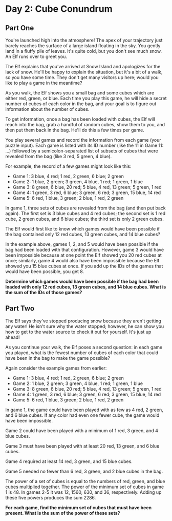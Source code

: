 # Day 2: Cube Conundrum

## Part One
You're launched high into the atmosphere! The apex of your trajectory just barely reaches the surface of a large island floating in the sky. You gently land in a fluffy pile of leaves. It's quite cold, but you don't see much snow. An Elf runs over to greet you.

The Elf explains that you've arrived at Snow Island and apologizes for the lack of snow. He'll be happy to explain the situation, but it's a bit of a walk, so you have some time. They don't get many visitors up here; would you like to play a game in the meantime?

As you walk, the Elf shows you a small bag and some cubes which are either red, green, or blue. Each time you play this game, he will hide a secret number of cubes of each color in the bag, and your goal is to figure out information about the number of cubes.

To get information, once a bag has been loaded with cubes, the Elf will reach into the bag, grab a handful of random cubes, show them to you, and then put them back in the bag. He'll do this a few times per game.

You play several games and record the information from each game (your puzzle input). Each game is listed with its ID number (like the 11 in Game 11: ...) followed by a semicolon-separated list of subsets of cubes that were revealed from the bag (like 3 red, 5 green, 4 blue).

For example, the record of a few games might look like this:

- Game 1: 3 blue, 4 red; 1 red, 2 green, 6 blue; 2 green
- Game 2: 1 blue, 2 green; 3 green, 4 blue, 1 red; 1 green, 1 blue
- Game 3: 8 green, 6 blue, 20 red; 5 blue, 4 red, 13 green; 5 green, 1 red
- Game 4: 1 green, 3 red, 6 blue; 3 green, 6 red; 3 green, 15 blue, 14 red
- Game 5: 6 red, 1 blue, 3 green; 2 blue, 1 red, 2 green

In game 1, three sets of cubes are revealed from the bag (and then put back again). The first set is 3 blue cubes and 4 red cubes; the second set is 1 red cube, 2 green cubes, and 6 blue cubes; the third set is only 2 green cubes.

The Elf would first like to know which games would have been possible if the bag contained only 12 red cubes, 13 green cubes, and 14 blue cubes?

In the example above, games 1, 2, and 5 would have been possible if the bag had been loaded with that configuration. However, game 3 would have been impossible because at one point the Elf showed you 20 red cubes at once; similarly, game 4 would also have been impossible because the Elf showed you 15 blue cubes at once. If you add up the IDs of the games that would have been possible, you get 8.

**Determine which games would have been possible if the bag had been loaded with only 12 red cubes, 13 green cubes, and 14 blue cubes. What is the sum of the IDs of those games?**

## Part Two
The Elf says they've stopped producing snow because they aren't getting any water! He isn't sure why the water stopped; however, he can show you how to get to the water source to check it out for yourself. It's just up ahead!

As you continue your walk, the Elf poses a second question: in each game you played, what is the fewest number of cubes of each color that could have been in the bag to make the game possible?

Again consider the example games from earlier:

- Game 1: 3 blue, 4 red; 1 red, 2 green, 6 blue; 2 green
- Game 2: 1 blue, 2 green; 3 green, 4 blue, 1 red; 1 green, 1 blue
- Game 3: 8 green, 6 blue, 20 red; 5 blue, 4 red, 13 green; 5 green, 1 red
- Game 4: 1 green, 3 red, 6 blue; 3 green, 6 red; 3 green, 15 blue, 14 red
- Game 5: 6 red, 1 blue, 3 green; 2 blue, 1 red, 2 green

In game 1, the game could have been played with as few as 4 red, 2 green, and 6 blue cubes. If any color had even one fewer cube, the game would have been impossible.

Game 2 could have been played with a minimum of 1 red, 3 green, and 4 blue cubes.

Game 3 must have been played with at least 20 red, 13 green, and 6 blue cubes.

Game 4 required at least 14 red, 3 green, and 15 blue cubes.

Game 5 needed no fewer than 6 red, 3 green, and 2 blue cubes in the bag.

The power of a set of cubes is equal to the numbers of red, green, and blue cubes multiplied together. The power of the minimum set of cubes in game 1 is 48. In games 2-5 it was 12, 1560, 630, and 36, respectively. Adding up these five powers produces the sum 2286.

**For each game, find the minimum set of cubes that must have been present. What is the sum of the power of these sets?**

